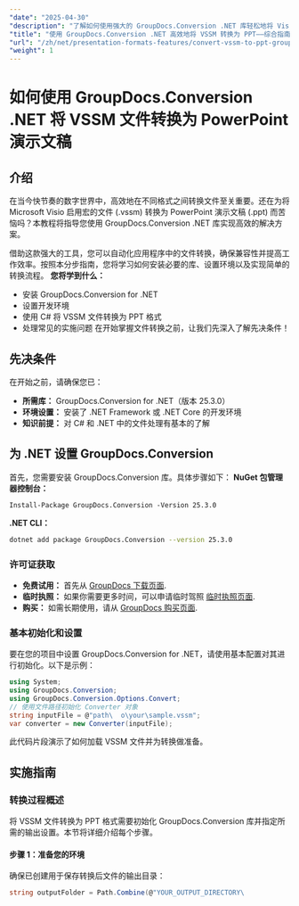 ```yaml
---
"date": "2025-04-30"
"description": "了解如何使用强大的 GroupDocs.Conversion .NET 库轻松地将 Visio 启用宏的文件 (VSSM) 转换为 PowerPoint 演示文稿。按照我们的分步指南，实现无缝文件转换。"
"title": "使用 GroupDocs.Conversion .NET 高效地将 VSSM 转换为 PPT——综合指南"
"url": "/zh/net/presentation-formats-features/convert-vssm-to-ppt-groupdocs-conversion-net/"
"weight": 1
---
```


# 如何使用 GroupDocs.Conversion .NET 将 VSSM 文件转换为 PowerPoint 演示文稿
## 介绍
在当今快节奏的数字世界中，高效地在不同格式之间转换文件至关重要。还在为将 Microsoft Visio 启用宏的文件 (.vssm) 转换为 PowerPoint 演示文稿 (.ppt) 而苦恼吗？本教程将指导您使用 GroupDocs.Conversion .NET 库实现高效的解决方案。

借助这款强大的工具，您可以自动化应用程序中的文件转换，确保兼容性并提高工作效率。按照本分步指南，您将学习如何安装必要的库、设置环境以及实现简单的转换流程。
**您将学到什么：**
- 安装 GroupDocs.Conversion for .NET
- 设置开发环境
- 使用 C# 将 VSSM 文件转换为 PPT 格式
- 处理常见的实施问题
在开始掌握文件转换之前，让我们先深入了解先决条件！
## 先决条件
在开始之前，请确保您已：
- **所需库：** GroupDocs.Conversion for .NET（版本 25.3.0）
- **环境设置：** 安装了 .NET Framework 或 .NET Core 的开发环境
- **知识前提：** 对 C# 和 .NET 中的文件处理有基本的了解
## 为 .NET 设置 GroupDocs.Conversion
首先，您需要安装 GroupDocs.Conversion 库。具体步骤如下：
**NuGet 包管理器控制台：**
```plaintext
Install-Package GroupDocs.Conversion -Version 25.3.0
```
**\.NET CLI：**
```bash
dotnet add package GroupDocs.Conversion --version 25.3.0
```
### 许可证获取
- **免费试用：** 首先从 [GroupDocs 下载页面](https://releases。groupdocs.com/conversion/net/).
- **临时执照：** 如果你需要更多时间，可以申请临时驾照 [临时执照页面](https://purchase。groupdocs.com/temporary-license/).
- **购买：** 如需长期使用，请从 [GroupDocs 购买页面](https://purchase。groupdocs.com/buy).
### 基本初始化和设置
要在您的项目中设置 GroupDocs.Conversion for .NET，请使用基本配置对其进行初始化。以下是示例：
```csharp
using System;
using GroupDocs.Conversion;
using GroupDocs.Conversion.Options.Convert;
// 使用文件路径初始化 Converter 对象
string inputFile = @"path\	o\your\sample.vssm";
var converter = new Converter(inputFile);
```
此代码片段演示了如何加载 VSSM 文件并为转换做准备。
## 实施指南
### 转换过程概述
将 VSSM 文件转换为 PPT 格式需要初始化 GroupDocs.Conversion 库并指定所需的输出设置。本节将详细介绍每个步骤。
#### 步骤 1：准备您的环境
确保已创建用于保存转换后文件的输出目录：
```csharp
string outputFolder = Path.Combine(@"YOUR_OUTPUT_DIRECTORY\